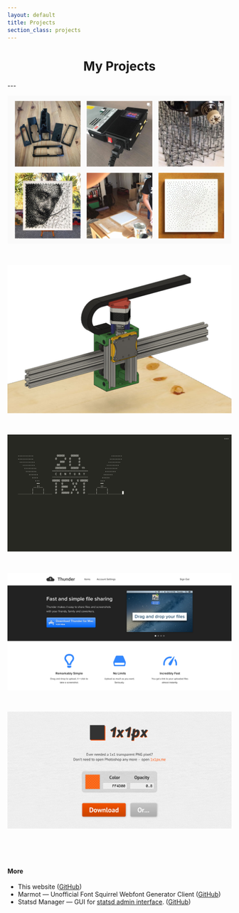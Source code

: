 ```yaml
---
layout: default
title: Projects
section_class: projects
---
```


<center>
<h1>My Projects</h1>
</center>
---

[ ![string.art.bird instagram](/assets/images/projects-string-art-bird.jpg) ](https://www.instagram.com/string.art.bird/)

&nbsp;

[ ![OpenBuilds ACRO Z Axis](/assets/images/projects-acro.jpg) ](https://openbuilds.com/builds/openbuilds-acro-z-axis.8595/)

&nbsp;

[ ![Devtools Terminal](/assets/images/projects-terminal.png) ](/2013/09/12/devtools-terminal.html)

&nbsp;

![Thunder App](/assets/images/projects-thunder.png)

&nbsp;

[ ![1x1px](/assets/images/projects-1x1px.png) ](http://1x1px.me/)

<div style="height:50px;">&nbsp;</div>

#### More

* This website ([GitHub](https://github.com/petethepig/petethepig.github.io))
* Marmot — Unofficial Font Squirrel Webfont Generator Client ([GitHub](https://github.com/petethepig/marmot))
* Statsd Manager — GUI for [statsd admin interface](https://github.com/etsy/statsd/blob/master/docs/admin_interface.md). ([GitHub](https://github.com/petethepig/statsd-manager))

